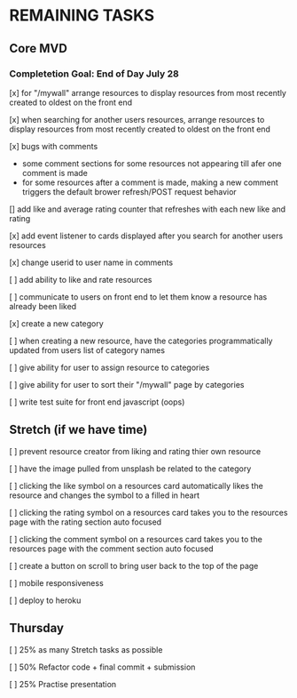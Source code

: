 # REMAINING TASKS

## Core MVD

### Completetion Goal: End of Day July 28

[x] for "/mywall" arrange resources to display resources from most recently created to oldest on the front end

[x] when searching for another users resources, arrange resources to display resources from most recently created to oldest on the front end

[x] bugs with comments

- some comment sections for some resources not appearing till afer one comment is made
- for some resources after a comment is made, making a new comment triggers the default brower refresh/POST request behavior

[] add like and average rating counter that refreshes with each new like and rating

[x] add event listener to cards displayed after you search for another users resources

[x] change userid to user name in comments

[ ] add ability to like and rate resources

[ ] communicate to users on front end to let them know a resource has already been liked

[x] create a new category

[ ] when creating a new resource, have the categories programmatically updated from users list of category names

[ ] give ability for user to assign resource to categories

[ ] give ability for user to sort their "/mywall" page by categories

[ ] write test suite for front end javascript (oops)

## Stretch (if we have time)

[ ] prevent resource creator from liking and rating thier own resource

[ ] have the image pulled from unsplash be related to the category

[ ] clicking the like symbol on a resources card automatically likes the resource and changes the symbol to a filled in heart

[ ] clicking the rating symbol on a resources card takes you to the resources page with the rating section auto focused

[ ] clicking the comment symbol on a resources card takes you to the resources page with the comment section auto focused

[ ] create a button on scroll to bring user back to the top of the page

[ ] mobile responsiveness

[ ] deploy to heroku

## Thursday

[ ] 25% as many Stretch tasks as possible

[ ] 50% Refactor code + final commit + submission

[ ] 25% Practise presentation
